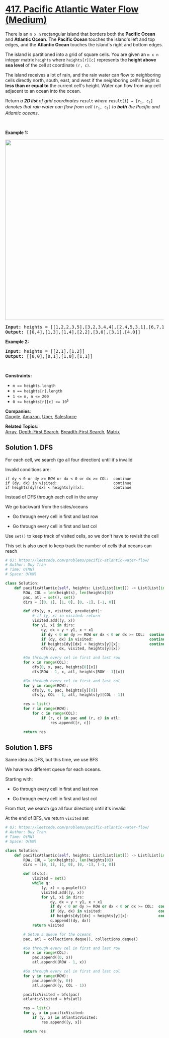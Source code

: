 # [417. Pacific Atlantic Water Flow (Medium)](https://leetcode.com/problems/pacific-atlantic-water-flow/)

<p>There is an <code>m x n</code> rectangular island that borders both the <strong>Pacific Ocean</strong> and <strong>Atlantic Ocean</strong>. The <strong>Pacific Ocean</strong> touches the island's left and top edges, and the <strong>Atlantic Ocean</strong> touches the island's right and bottom edges.</p>

<p>The island is partitioned into a grid of square cells. You are given an <code>m x n</code> integer matrix <code>heights</code> where <code>heights[r][c]</code> represents the <strong>height above sea level</strong> of the cell at coordinate <code>(r, c)</code>.</p>

<p>The island receives a lot of rain, and the rain water can flow to neighboring cells directly north, south, east, and west if the neighboring cell's height is <strong>less than or equal to</strong> the current cell's height. Water can flow from any cell adjacent to an ocean into the ocean.</p>

<p>Return <em>a <strong>2D list</strong> of grid coordinates </em><code>result</code><em> where </em><code>result[i] = [r<sub>i</sub>, c<sub>i</sub>]</code><em> denotes that rain water can flow from cell </em><code>(r<sub>i</sub>, c<sub>i</sub>)</code><em> to <strong>both</strong> the Pacific and Atlantic oceans</em>.</p>

<p>&nbsp;</p>
<p><strong>Example 1:</strong></p>
<img alt="" src="https://assets.leetcode.com/uploads/2021/06/08/waterflow-grid.jpg" style="width: 573px; height: 573px;">
<pre><strong>Input:</strong> heights = [[1,2,2,3,5],[3,2,3,4,4],[2,4,5,3,1],[6,7,1,4,5],[5,1,1,2,4]]
<strong>Output:</strong> [[0,4],[1,3],[1,4],[2,2],[3,0],[3,1],[4,0]]
</pre>

<p><strong>Example 2:</strong></p>

<pre><strong>Input:</strong> heights = [[2,1],[1,2]]
<strong>Output:</strong> [[0,0],[0,1],[1,0],[1,1]]
</pre>

<p>&nbsp;</p>
<p><strong>Constraints:</strong></p>

<ul>
	<li><code>m == heights.length</code></li>
	<li><code>n == heights[r].length</code></li>
	<li><code>1 &lt;= m, n &lt;= 200</code></li>
	<li><code>0 &lt;= heights[r][c] &lt;= 10<sup>5</sup></code></li>
</ul>

**Companies**:  
[Google](https://leetcode.com/company/google), [Amazon](https://leetcode.com/company/amazon), [Uber](https://leetcode.com/company/uber), [Salesforce](https://leetcode.com/company/salesforce)

**Related Topics**:  
[Array](https://leetcode.com/tag/array/), [Depth-First Search](https://leetcode.com/tag/depth-first-search/), [Breadth-First Search](https://leetcode.com/tag/breadth-first-search/), [Matrix](https://leetcode.com/tag/matrix/)

## Solution 1. DFS

For each cell, we search (go all four direction) until it's invalid

Invalid conditions are:

```
if dy < 0 or dy >= ROW or dx < 0 or dx >= COL:  continue
if (dy, dx) in visited:                         continue
if heights[dy][dx] < heights[y][x]:             continue
```

Instead of DFS through each cell in the array

We go backward from the sides/oceans

- Go through every cell in first and last row

- Go through every cell in first and last col

Use `set()` to keep track of visited cells, so we don't have to revisit the cell

This set is also used to keep track the number of cells that oceans can reach

```py
# OJ: https://leetcode.com/problems/pacific-atlantic-water-flow/
# Author: Duy Tran
# Time: O(MN)
# Space: O(MN)

class Solution:
    def pacificAtlantic(self, heights: List[List[int]]) -> List[List[int]]:
        ROW, COL = len(heights), len(heights[0])
        pac, atl = set(), set()
        dirs = [[0, 1], [1, 0], [0, -1], [-1, 0]]

        def dfs(y, x, visited, prevHeight):
            # if (y, x) in visited: return
            visited.add((y, x))
            for y1, x1 in dirs:
                dy, dx = y + y1, x + x1
                if dy < 0 or dy >= ROW or dx < 0 or dx >= COL:  continue
                if (dy, dx) in visited:                         continue
                if heights[dy][dx] < heights[y][x]:             continue
                dfs(dy, dx, visited, heights[y][x])

        #Go through every cel in first and last row
        for x in range(COL):
            dfs(0, x, pac, heights[0][x])
            dfs(ROW - 1, x, atl, heights[ROW - 1][x])

        #Go through every cel in first and last col
        for y in range(ROW):
            dfs(y, 0, pac, heights[y][0])
            dfs(y, COL - 1, atl, heights[y][COL - 1])

        res = list()
        for r in range(ROW):
            for c in range(COL):
                if (r, c) in pac and (r, c) in atl:
                    res.append([r, c])

        return res

```

## Solution 1. BFS

Same idea as DFS, but this time, we use BFS

We have two different queue for each oceans.

Starting with:

- Go through every cell in first and last row

- Go through every cell in first and last col

From that, we search (go all four direction) until it's invalid

At the end of BFS, we return `visited` set

```py
# OJ: https://leetcode.com/problems/pacific-atlantic-water-flow/
# Author: Duy Tran
# Time: O(MN)
# Space: O(MN)

class Solution:
    def pacificAtlantic(self, heights: List[List[int]]) -> List[List[int]]:
        ROW, COL = len(heights), len(heights[0])
        dirs = [[0, 1], [1, 0], [0, -1], [-1, 0]]

        def bfs(q):
            visited = set()
            while q:
                (y, x) = q.popleft()
                visited.add((y, x))
                for y1, x1 in dirs:
                    dy, dx = y + y1, x + x1
                    if dy < 0 or dy >= ROW or dx < 0 or dx >= COL:  continue
                    if (dy, dx) in visited:                         continue
                    if heights[dy][dx] < heights[y][x]:             continue
                    q.append((dy, dx))
            return visited

        # Setup a queue for the oceans
        pac, atl = collections.deque(), collections.deque()

        #Go through every cel in first and last row
        for x in range(COL):
            pac.append((0, x))
            atl.append((ROW - 1, x))

        #Go through every cel in first and last col
        for y in range(ROW):
            pac.append((y, 0))
            atl.append((y, COL - 1))

        pacificVisited = bfs(pac)
        atlanticVisited = bfs(atl)

        res = list()
        for y, x in pacificVisited:
            if (y, x) in atlanticVisited:
                res.append([y, x])

        return res
```
